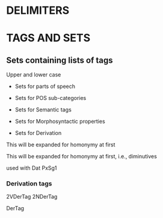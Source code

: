 








# DELIMITERS 



# TAGS AND SETS


## Sets containing lists of tags






Upper and lower case




* Sets for parts of speech






* Sets for POS sub-categories







* Sets for Semantic tags






* Sets for Morphosyntactic properties













































* Sets for Derivation





This will be expanded for homonymy at first

This will be expanded for homonymy at first, i.e., diminutives







used with Dat PxSg1











### Derivation tags
2VDerTag
2NDerTag

DerTag





























































































































